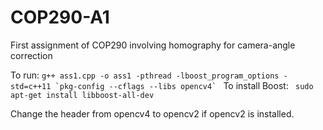 # COP290-A1
First assignment of COP290 involving homography for camera-angle correction

To run: ```g++ ass1.cpp -o ass1 -pthread -lboost_program_options -std=c++11 `pkg-config --cflags --libs opencv4` ```
To install Boost: ``` sudo apt-get install libboost-all-dev```

Change the header from opencv4 to opencv2 if opencv2 is installed.

